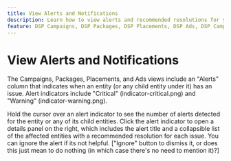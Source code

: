 ```yaml
---
title: View Alerts and Notifications
description: Learn how to view alerts and recommended resolutions for your campaigns and campaign components.
feature: DSP Campaigns, DSP Packages, DSP Placements, DSP Ads, DSP Campaign Data Views
---
```

# View Alerts and Notifications

The Campaigns, Packages, Placements, and Ads views include an "Alerts" column that indicates when an entity (or any child entity under it) has an issue. Alert indicators include "Critical" (indicator-critical.png) and "Warning" (indicator-warning.png).

Hold the cursor over an alert indicator to see the number of alerts detected for the entity or any of its child entities. Click the alert indicator to open a details panel on the right, which includes the alert title and a collapsible list of the affected entities with a recommended resolution for each issue. You can ignore the alert if its not helpful. ["Ignore" button to dismiss it, or does this just mean to do nothing (in which case there's no need to mention it)?]
